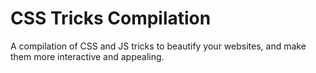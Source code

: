 # CSS Tricks Compilation

A compilation of CSS and JS tricks to beautify your websites, and make them more interactive and appealing.